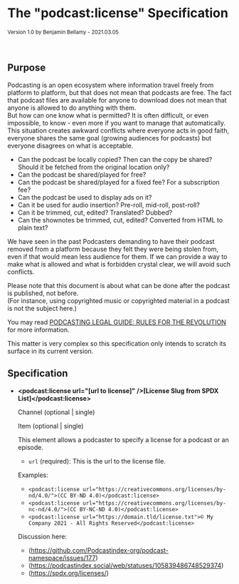# The "podcast:license" Specification

<small>Version 1.0 by Benjamin Bellamy - 2021.03.05</small>

<br>

## Purpose

Podcasting is an open ecosystem where information travel freely from platform to platform, but that does not mean that podcasts are free.
The fact that podcast files are available for anyone to download does not mean that anyone is allowed to do anything with them.  
But how can one know what is permitted? It is often difficult, or even impossible, to know - even more if you want to manage that automatically.
This situation creates awkward conflicts where everyone acts in good faith, everyone shares the same goal (growing audiences for podcasts) but everyone disagrees on what is acceptable.

- Can the podcast be locally copied? Then can the copy be shared? Should it be fetched from the original location only?
- Can the podcast be shared/played for free?
- Can the podcast be shared/played for a fixed fee? For a subscription fee?
- Can the podcast be used to display ads on it?
- Can it be used for audio insertion? Pre-roll, mid-roll, post-roll?
- Can it be trimmed, cut, edited? Translated? Dubbed?
- Can the shownotes be trimmed, cut, edited? Converted from HTML to plain text?

We have seen in the past Podcasters demanding to have their podcast removed from a platform because they felt they were being stolen from, even if that would mean less audience for them.
If we can provide a way to make what is allowed and what is forbidden crystal clear, we will avoid such conflicts.

Please note that this document is about what can be done after the podcast is published, not before.  
(For instance, using copyrighted music or copyrighted material in a podcast is not the subject here.)

You may read [PODCASTING LEGAL GUIDE: RULES FOR THE REVOLUTION](https://wiki.creativecommons.org/wiki/Podcasting_Legal_Guide) for more information.

This matter is very complex so this specification only intends to scratch its surface in its current version.

## Specification

- **\<podcast:license url="[url to license]" />[License Slug from SPDX List]</podcast:license>**

    Channel (optional | single)

    Item (optional | single)

   This element allows a podcaster to specify a license for a podcast or an episode.

   - `url` (required): This is the url to the license file.

   Examples:
   - `<podcast:license url="https://creativecommons.org/licenses/by-nd/4.0/">(CC BY-ND 4.0)</podcast:license>`
   - `<podcast:license url="https://creativecommons.org/licenses/by-nc-nd/4.0/">(CC BY-NC-ND 4.0)</podcast:license>`
   - `<podcast:license url="https://domain.tld/license.txt">© My Company 2021 - All Rights Reserved</podcast:license>`
 
   
   Discussion here:
   - (https://github.com/Podcastindex-org/podcast-namespace/issues/177)
   - (https://podcastindex.social/web/statuses/105839486748529374)
   - (https://spdx.org/licenses/)
   
